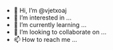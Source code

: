 - 👋 Hi, I’m @vjetxoaj
- 👀 I’m interested in ...
- 🌱 I’m currently learning ...
- 💞️ I’m looking to collaborate on ...
- 📫 How to reach me ...

<!---
vjetxoaj/vjetxoaj is a ✨ special ✨ repository because its `README.md` (this file) appears on your GitHub profile.
You can click the Preview link to take a look at your changes.
--->
